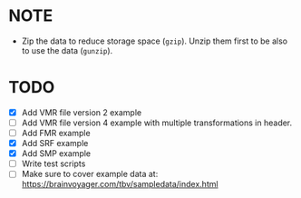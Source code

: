 # NOTE
- Zip the data to reduce storage space (`gzip`). Unzip them first to be also to use the data (`gunzip`).

# TODO
- [x] Add VMR file version 2 example
- [ ] Add VMR file version 4 example with multiple transformations in header.
- [ ] Add FMR example
- [x] Add SRF example 
- [x] Add SMP example 
- [ ] Write test scripts
- [ ] Make sure to cover example data at: <https://brainvoyager.com/tbv/sampledata/index.html>
